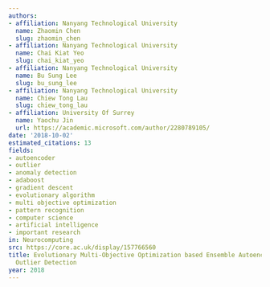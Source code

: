 ```yaml
---
authors:
- affiliation: Nanyang Technological University
  name: Zhaomin Chen
  slug: zhaomin_chen
- affiliation: Nanyang Technological University
  name: Chai Kiat Yeo
  slug: chai_kiat_yeo
- affiliation: Nanyang Technological University
  name: Bu Sung Lee
  slug: bu_sung_lee
- affiliation: Nanyang Technological University
  name: Chiew Tong Lau
  slug: chiew_tong_lau
- affiliation: University Of Surrey
  name: Yaochu Jin
  url: https://academic.microsoft.com/author/2280789105/
date: '2018-10-02'
estimated_citations: 13
fields:
- autoencoder
- outlier
- anomaly detection
- adaboost
- gradient descent
- evolutionary algorithm
- multi objective optimization
- pattern recognition
- computer science
- artificial intelligence
- important research
in: Neurocomputing
src: https://core.ac.uk/display/157766560
title: Evolutionary Multi-Objective Optimization based Ensemble Autoencoders for Image
  Outlier Detection
year: 2018
---
```

